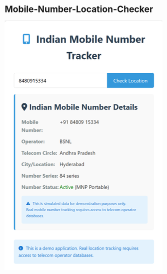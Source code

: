 # Mobile-Number-Location-Checker

![image alt](https://github.com/Aadarshkumarsingh8084/Mobile-Number-Location-Checker/blob/60eb10d679af701e20061e51ace6b59572d7287f/Screenshot%202025-04-08%20095957.png)
